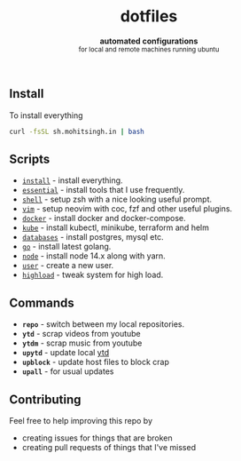 <h1 align="center">dotfiles</h1>
<p align="center">
  <b>automated configurations</b><br/>
  <sub>for local and remote machines running ubuntu</sub>
</p>
<br />

## Install

To install everything

```sh
curl -fsSL sh.mohitsingh.in | bash
```

## Scripts

- [`install`][1] - install everything.
- [`essential`][2] - install tools that I use frequently.
- [`shell`][3] - setup zsh with a nice looking useful prompt.
- [`vim`][4] - setup neovim with coc, fzf and other useful plugins.
- [`docker`][5] - install docker and docker-compose.
- [`kube`][11] - install kubectl, minikube, terraform and helm
- [`databases`][6] - install postgres, mysql etc.
- [`go`][7] - install latest golang.
- [`node`][8] - install node 14.x along with yarn.
- [`user`][9] - create a new user.
- [`highload`][10] - tweak system for high load.

[1]: scripts/install
[2]: scripts/essential
[3]: scripts/shell
[4]: scripts/vim
[5]: scripts/docker
[6]: scripts/databases
[7]: scripts/go
[8]: scripts/node
[9]: scripts/user
[10]: scripts/highload
[11]: scripts/kube

## Commands

- **`repo`** - switch between my local repositories.
- **`ytd`** - scrap videos from youtube
- **`ytdm`** - scrap music from youtube
- **`upytd`** - update local [ytd](https://github.com/mohitsinghs/ytd)
- **`upblock`** - update host files to block crap
- **`upall`** - for usual updates

## Contributing

Feel free to help improving this repo by

- creating issues for things that are broken
- creating pull requests of things that I've missed
